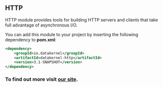 ## HTTP

HTTP module provides tools for building HTTP servers and clients that take full advantage of asynchronous I/O.

You can add this module to your project by inserting the following dependency to **pom.xml**:
```xml
<dependency>
    <groupId>io.datakernel</groupId>
    <artifactId>datakernel-http</artifactId>
    <version>3.1-SNAPSHOT</version>
</dependency>
```

### To find out more visit [our site](https://datakernel.io/docs/components/core/http.html).